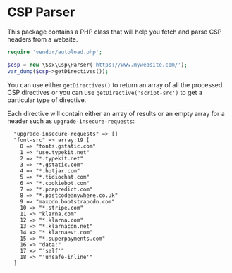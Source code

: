 
# CSP Parser

This package contains a PHP class that will help you fetch and parse CSP headers from a website.

```php
require 'vendor/autoload.php';

$csp = new \Ssx\Csp\Parser('https://www.mywebsite.com/');
var_dump($csp->getDirectives());
```

You can use either `getDirectives()` to return an array of all the processed CSP directives or you can use `getDirective('script-src')` to get a particular type of directive.

Each directive will contain either an array of results or an empty array for a header such as `upgrade-insecure-requests`:

```  
  "upgrade-insecure-requests" => []
  "font-src" => array:19 [
    0 => "fonts.gstatic.com"
    1 => "use.typekit.net"
    2 => "*.typekit.net"
    3 => "*.gstatic.com"
    4 => "*.hotjar.com"
    5 => "*.tidiochat.com"
    6 => "*.cookiebot.com"
    7 => "*.pcapredict.com"
    8 => "*.postcodeanywhere.co.uk"
    9 => "maxcdn.bootstrapcdn.com"
    10 => "*.stripe.com"
    11 => "klarna.com"
    12 => "*.klarna.com"
    13 => "*.klarnacdn.net"
    14 => "*.klarnaevt.com"
    15 => "*.superpayments.com"
    16 => "data:"
    17 => "'self'"
    18 => "'unsafe-inline'"
  ]
```
